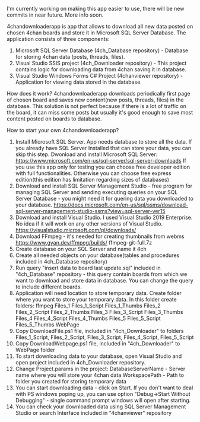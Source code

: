 I'm currently working on making this app easier to use, there will be new commits in near future. More info soon.

4chandownloaderapp is app that allows to download all new data posted on chosen 4chan boards and store it in Microsoft SQL Server Database. The application consists of three components:
1. Microsoft SQL Server Database (4ch_Database repository) - Database for storing 4chan data (posts, threads, files).
2. Visual Studio SSIS project (4ch_Downloader repository) - This project contains logic for downloading data from 4chan saving it in database.
3. Visual Studio Windows Forms C# Project (4chanviewer repository) - Application for viewing data stored in the database.

How does it work?
4chandownloaderapp downloads periodically first page of chosen board and saves new content(new posts, threads, files) in the database. This solution is not perfect because if there is a lot of traffic on the board, it can miss some posts but usually it's good enough to save most content posted on boards to database.

How to start your own  4chandownloaderapp?
1. Install Microsoft SQL Server.
App needs database to store all the data. If you already have SQL Server Installed that can store your data, you can skip this step. Dwonload and install Microsoft SQL Server:
https://www.microsoft.com/en-us/sql-server/sql-server-downloads
If you use this app only for testing you can choose free developer edition with full functionalities. Otherwise you can choose free express edition(this edition has limitation regarding sizes of databases)
2. Download and install SQL Server Management Studio - free program for managing SQL Server and sending executing queries on your SQL Server Database - you might need it for quering data you downloaded to your database.
https://docs.microsoft.com/en-us/sql/ssms/download-sql-server-management-studio-ssms?view=sql-server-ver15
3. Download and install Visual Studio. I used Visual Studio 2019 Enterprise. No idea if it will work on any other versions of Visual Studio.
https://visualstudio.microsoft.com/pl/downloads/
4. Download FFmpeg - it's needed for creating thumbnails from webms
https://www.gyan.dev/ffmpeg/builds/
ffmpeg-git-full.7z
5. Create database on your SQL Server and name it 4ch
6. Create all needed objects on your database(tables and procedures included in 4ch_Database repository)
7. Run query "insert data to board last update.sql" included in "4ch_Database" repository - this query contain boards from which we want to download and store data in database. You can change the query to include different boards.
8. Application will need location to store temporary data. Create folder where you want to store your temporary data. In this folder create folders:
ffmpeg
Files_1
Files_1_Script
Files_1_Thumbs
Files_2
Files_2_Script
Files_2_Thumbs
Files_3
Files_3_Script
Files_3_Thumbs
Files_4
Files_4_Script
Files_4_Thumbs
Files_5
Files_5_Script
Files_5_Thumbs
WebPage
9. Copy DownloadFile.ps1 file, included in "4ch_Downloader" to folders Files_1_Script, Files_2_Script, Files_3_Script, Files_4_Script, Files_5_Script
10. Copy DownloadWebpage.ps1 file, included in "4ch_Downloader" to WebPage folder
11. To start downloading data to your database, open Visual Studio and open project included in 4ch_Downloader repository.
12. Change Project.params in the project:
DatabaseServerName - Server name where you will store your 4chan data
WorkspacePath - Path to folder you created for storing temporary data
13. You can start downloading data - click on Start. If you don't want to deal with PS windows poping up, you can use option "Debug->Start Without Debugging" - single command prompt windows will open after starting.
14. You can check your downloaded data using SQL Server Management Studio or search Interface included in "4chanviewer" repository

